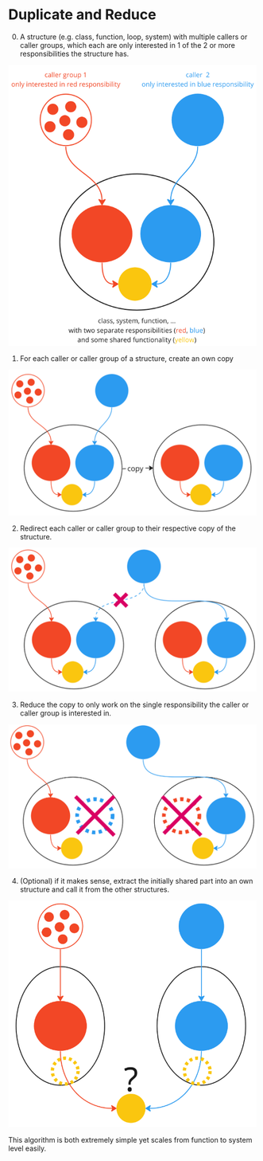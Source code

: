 # Duplicate and Reduce
0. A structure (e.g. class, function, loop, system) with multiple callers or caller groups, which each are only interested in 1 of the 2 or more responsibilities the structure has.

<img src="imgs/dr1.png" width="500">

1. For each caller or caller group of a structure, create an own copy

<img src="imgs/dr2.png" width="500">

2. Redirect each caller or caller group to their respective copy of the structure.

<img src="imgs/dr3.png" width="500">

3. Reduce the copy to only work on the single responsibility the caller or caller group is interested in.

<img src="imgs/dr4.png" width="500">

4. (Optional) if it makes sense, extract the initially shared part into an own structure and call it from the other structures.

<img src="imgs/dr5.png" width="500">

This algorithm is both extremely simple yet scales from function to system level easily.

